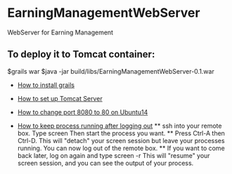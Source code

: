 # EarningManagementWebServer
WebServer for Earning Management


## To deploy it to Tomcat container:

$grails war
$java -jar build/libs/EarningManagementWebServer-0.1.war

* [How to install grails](http://www.tothenew.com/blog/grails-3-and-deployment-to-tomcat-container/)

* [How to set up Tomcat Server](https://www.digitalocean.com/community/tutorials/how-to-install-apache-tomcat-8-on-ubuntu-16-04) 

* [How to change port 8080 to 80 on Ubuntu14](https://www.digitalocean.com/community/questions/changing-from-port-8080-to-port-80)
* [How to keep process running after logging out](http://askubuntu.com/questions/8653/how-to-keep-processes-running-after-ending-ssh-session)
  ** ssh into your remote box. Type screen Then start the process you want.
  ** Press Ctrl-A then Ctrl-D. This will "detach" your screen session but leave your processes running. You can now log out of the remote box.
  ** If you want to come back later, log on again and type screen -r This will "resume" your screen session, and you can see the output of your process.
